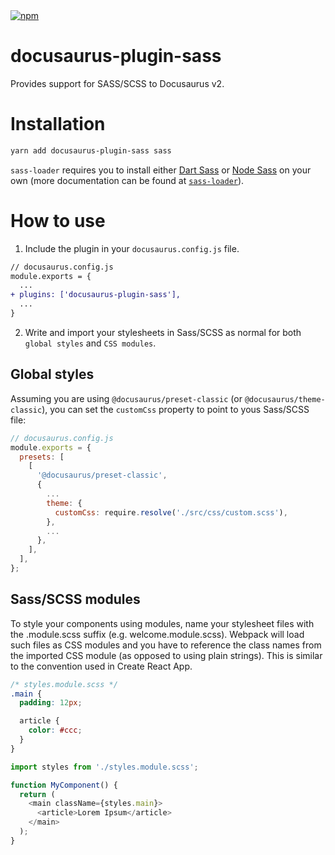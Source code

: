 <a href="https://www.npmjs.com/package/docusaurus-plugin-sass" alt="npm package">
<img alt="npm" src="https://img.shields.io/npm/v/docusaurus-plugin-sass">
</a>

# docusaurus-plugin-sass

Provides support for SASS/SCSS to Docusaurus v2.

# Installation

```sh
yarn add docusaurus-plugin-sass sass
```

`sass-loader` requires you to install either [Dart Sass](https://github.com/sass/dart-sass) or [Node Sass](https://github.com/sass/node-sass) on your own (more documentation can be found at [`sass-loader`](https://github.com/webpack-contrib/sass-loader#getting-started)).

# How to use

1. Include the plugin in your `docusaurus.config.js` file.

```diff
// docusaurus.config.js
module.exports = {
  ...
+ plugins: ['docusaurus-plugin-sass'],
  ...
}
```

2. Write and import your stylesheets in Sass/SCSS as normal for both `global styles` and `CSS modules`.

## Global styles

Assuming you are using `@docusaurus/preset-classic` (or `@docusaurus/theme-classic`), you can set
the `customCss` property to point to yous Sass/SCSS file:

```javascript
// docusaurus.config.js
module.exports = {
  presets: [
    [
      '@docusaurus/preset-classic',
      {
        ...
        theme: {
          customCss: require.resolve('./src/css/custom.scss'),
        },
        ...
      },
    ],
  ],
};
```

## Sass/SCSS modules
To style your components using modules, name your stylesheet files with the .module.scss suffix (e.g. welcome.module.scss). Webpack will load such files as CSS modules and you have to reference the class names from the imported CSS module (as opposed to using plain strings). This is similar to the convention used in Create React App.

```scss
/* styles.module.scss */
.main {
  padding: 12px;

  article {
    color: #ccc;
  }
}
```

```javascript
import styles from './styles.module.scss';

function MyComponent() {
  return (
    <main className={styles.main}>
      <article>Lorem Ipsum</article>
    </main>
  );
}
```





